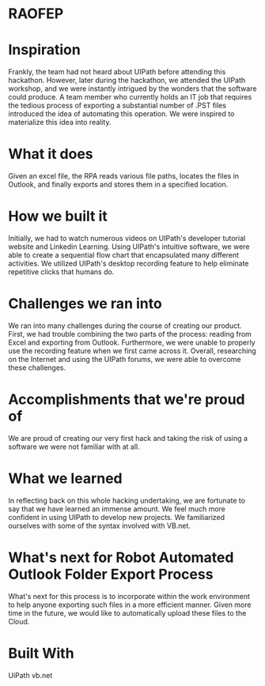 # RAOFEP
# Inspiration
Frankly, the team had not heard about UIPath before attending this hackathon. However, later during the hackathon, we attended the UIPath workshop, and we were instantly intrigued by the wonders that the software could produce. A team member who currently holds an IT job that requires the tedious process of exporting a substantial number of .PST files introduced the idea of automating this operation. We were inspired to materialize this idea into reality.

# What it does
Given an excel file, the RPA reads various file paths, locates the files in Outlook, and finally exports and stores them in a specified location.

# How we built it
Initially, we had to watch numerous videos on UIPath's developer tutorial website and Linkedin Learning. Using UIPath's intuitive software, we were able to create a sequential flow chart that encapsulated many different activities. We utilized UIPath's desktop recording feature to help eliminate repetitive clicks that humans do.

# Challenges we ran into
We ran into many challenges during the course of creating our product. First, we had trouble combining the two parts of the process: reading from Excel and exporting from Outlook. Furthermore, we were unable to properly use the recording feature when we first came across it. Overall, researching on the Internet and using the UIPath forums, we were able to overcome these challenges.

# Accomplishments that we're proud of
We are proud of creating our very first hack and taking the risk of using a software we were not familiar with at all.

# What we learned
In reflecting back on this whole hacking undertaking, we are fortunate to say that we have learned an immense amount. We feel much more confident in using UIPath to develop new projects. We familiarized ourselves with some of the syntax involved with VB.net.

# What's next for Robot Automated Outlook Folder Export Process
What's next for this process is to incorporate within the work environment to help anyone exporting such files in a more efficient manner. Given more time in the future, we would like to automatically upload these files to the Cloud.

# Built With
UiPath vb.net
